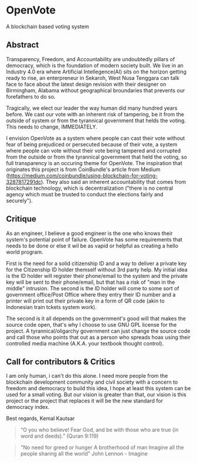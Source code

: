 # OpenVote
A blockchain based voting system

## Abstract
Transparency, Freedom, and Accountability are undoubtedly pillars of democracy, which is the foundation of modern society built. We live in an Industry 4.0 era where Artificial Intellegence(AI) sits on the horizon getting ready to rise, an enterpreneur in Sekaroh, West Nusa Tenggara can talk face to face about the latest design revision with their designer on Birmingham, Alabama without geographical broundaries that prevents our forefathers to do so.

Tragically, we elect our leader the way human did many hundred years before. We cast our vote with an inherent risk of tampering, be it from the outside of system or from the tyrannical government that helds the voting. This needs to change, IMMEDIATELY.

I envision OpenVote as a system where people can cast their vote without fear of being prejudiced or persecuted because of their vote, a system where people can vote without their vote being tampered and corrupted from the outside or from the tyrannical government that held the voting, so full transparency is an occuring theme for OpenVote. The inspiration that originates this project is from CoinBundle's article from Medium (https://medium.com/coinbundle/using-blockchain-for-voting-3287817291dc). They also said an inherent accountability that comes from blockchain technology, which is decentralization ("there is no central agency which must be trusted to conduct the elections fairly and securely").

## Critique
As an engineer, I believe a good engineer is the one who knows their system's potential point of failure. OpenVote has some requirements that needs to be done or else it wil be as vapid or helpful as creating a hello world program.

First is the need for a solid citizenship ID and a way to deliver a private key for the Citizenship ID holder themself without 3rd party help. My initial idea is the ID holder will register their phone/email to the system and the private key will be sent to their phone/email, but that has a risk of "man in the middle" intrusion. The second is the ID holder will come to some sort of government office/Post Office where they entry their ID number and a printer will print out their private key in a form of QR code (akin to Indonesian train tckets system work).

The second is it all depends on the government's good will that makes the source code open, that's why I choose to use GNU GPL license for the project. A tyrannical/oligarchy government can just change the source code and call those who points that out as a person who spreads hoax using their controlled media machine (A.K.A. your textbook thought control).

## Call for contributors & Critics
I am only human, i can't do this alone. I need more people from the blockchain development community and civil society with a concern to freedom and democracy to build this idea, I hope at least this system can be used for a small voting. But our vision is greater than that, our vision is this project or the project that replaces it will be the new standard for democracy index.

Best regards,
Kemal Kautsar

>“O you who believe!  Fear God, and be with those who are true (in word and deeds).” (Quran 9:119)

>"No need for greed or hunger
A brotherhood of man
Imagine all the people sharing all the world" John Lennon - Imagine
